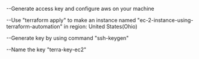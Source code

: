 --Generate access key and configure aws on your machine

--Use "terraform apply" to make an instance named "ec-2-instance-using-terraform-automation" in region: United States(Ohio)

--Generate key by using command "ssh-keygen"

--Name the key "terra-key-ec2"

